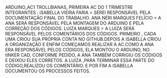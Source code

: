 ARDUINO_AC1
       TROLLBIANAS, PRIMEIRA AC  DO 1 TRIMESTRE
       INTEGRANTES :
       iSABELLA VIEIRA FARIA = SEREI RESPONSÁVEL PELA DOCUMENTAÇÃO  FINAL DO TRABALHO.
       ANA NÉRI MARQUES FELÍCIO = A ANA SERÁ RESPONSÁVEL  PELA MONTAGEM DO ARDUINO E PELA CORREÇÃO DOS CÓDIGOS.
       LUIZA MARQUES = A LUIZA SERÁ RESPONSÁVEL  PELOS COMENTÁRIOS DOS CÓDIGOS.
      PRIMEIRO , CADA UMA CRIOU  SUA PRÓPRIA CONTA NO GITHUB.DEPOIS A ISABELLA CRIOU A ORGANIZAÇÃO E ENFIM COMEÇAMOS REALIZAR A AC.COMO A ANA ERA  RESPONSÁVEL PELOS CÓDIGOS, ELA MONTOU  O ARDUINO, NO tINKER CAD,
      CONFORME PEDIDO, A ANA TAMBÉM CORRIGIU OS CÓDIGOS E DEIXOU ELES CORRETOS. A  LUIZA ,PARA TERMINAR ESSA PARTE DO CÓDIGO,REALIZOU OS COMENTÁRIO.
      E POR FIM A ISABELLA  DOCUMENTOU OS PROCESSOS  FEITOS.
